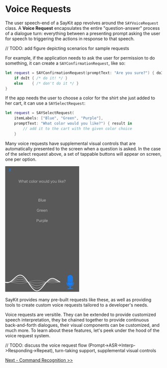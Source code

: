 # Voice Requests


The user speech-end of a SayKit app revolves around the `SAYVoiceRequest` class. A **Voice Request** encapsulates the entire "question-answer" process of a dialogue turn: everything between a presenting prompt asking the user for speech to triggering the actions in response to that speech.

// TODO: add figure depicting scenarios for sample requests

For example, if the application needs to ask the user for permission to do something, it can create a `SAYConfirmationRequest`, like so:

````swift
let request = SAYConfirmationRequest(promptText: "Are you sure?") { doIt: Bool in
	if doIt { /* do it! */ }
	else    { /* don't do it */ }
}
````

If the app needs the user to choose a color for the shirt she just added to her cart, it can use a `SAYSelectRequest`:

````swift
let request = SAYSelectRequest(
    itemLabels: ["Blue", "Green", "Purple"],
    promptText: "What color would you like?") { result in
        // add it to the cart with the given color choice
    }
````

Many voice requests have supplemental visual controls that are automatically presented to the screen when a question is asked. In the case of the select request above, a set of tappable buttons will appear on screen, one per option.

![Select request view](./assets/select-request.png)

SayKit provides many pre-built requests like these, as well as providing tools to create custom voice requests tailored to a developer's needs.

Voice requests are versitile. They can be extended to provide customized speech interpretation, they be chained together to provide continuous back-and-forth dialogues, their visual components can be customized, and much more. To learn about these features, let's peek under the hood of the voice request system.

// TODO: discuss the voice request flow (Prompt->ASR->Interp->Responding->Repeat), turn-taking support, supplemental visual controls

[Next - Command Recognition >>](./03-command-recognition.md)
